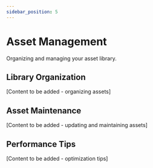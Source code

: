 ```yaml
---
sidebar_position: 5
---
```


# Asset Management

Organizing and managing your asset library.

## Library Organization

[Content to be added - organizing assets]

## Asset Maintenance

[Content to be added - updating and maintaining assets]

## Performance Tips

[Content to be added - optimization tips]
